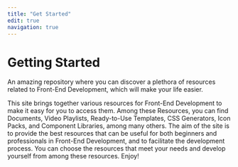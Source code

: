 ```yaml
---
title: "Get Started"
edit: true
navigation: true
---
```


# Getting Started

An amazing repository where you can discover a plethora of resources related to Front-End Development, which will make your life easier.

This site brings together various resources for Front-End Development to make it easy for you to access them. Among these Resources, you can find Documents, Video Playlists, Ready-to-Use Templates, CSS Generators, Icon Packs, and Component Libraries, among many others. The aim of the site is to provide the best resources that can be useful for both beginners and professionals in Front-End Development, and to facilitate the development process. You can choose the resources that meet your needs and develop yourself from among these resources. Enjoy!
